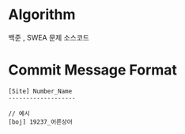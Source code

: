 # Algorithm
백준 , SWEA 문제 소스코드
# Commit Message Format
``` 
[Site] Number_Name
-------------------

// 예시
[boj] 19237_어른상어
```
